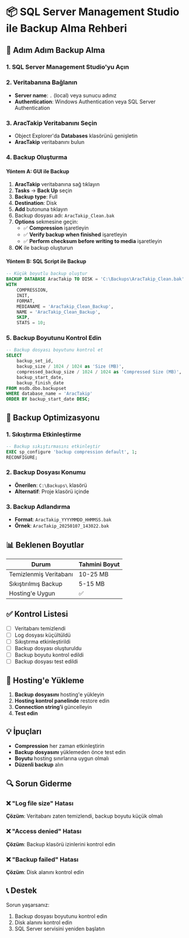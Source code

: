 # 📦 SQL Server Management Studio ile Backup Alma Rehberi

## 🎯 Adım Adım Backup Alma

### **1. SQL Server Management Studio'yu Açın**

### **2. Veritabanına Bağlanın**
- **Server name**: `.` (local) veya sunucu adınız
- **Authentication**: Windows Authentication veya SQL Server Authentication

### **3. AracTakip Veritabanını Seçin**
- Object Explorer'da **Databases** klasörünü genişletin
- **AracTakip** veritabanını bulun

### **4. Backup Oluşturma**

#### **Yöntem A: GUI ile Backup**
1. **AracTakip** veritabanına sağ tıklayın
2. **Tasks** → **Back Up** seçin
3. **Backup type**: Full
4. **Destination**: Disk
5. **Add** butonuna tıklayın
6. Backup dosyası adı: `AracTakip_Clean.bak`
7. **Options** sekmesine geçin:
   - ✅ **Compression** işaretleyin
   - ✅ **Verify backup when finished** işaretleyin
   - ✅ **Perform checksum before writing to media** işaretleyin
8. **OK** ile backup oluşturun

#### **Yöntem B: SQL Script ile Backup**
```sql
-- Küçük boyutlu backup oluştur
BACKUP DATABASE AracTakip TO DISK = 'C:\Backups\AracTakip_Clean.bak'
WITH 
    COMPRESSION,
    INIT,
    FORMAT,
    MEDIANAME = 'AracTakip_Clean_Backup',
    NAME = 'AracTakip_Clean_Backup',
    SKIP,
    STATS = 10;
```

### **5. Backup Boyutunu Kontrol Edin**

```sql
-- Backup dosyası boyutunu kontrol et
SELECT 
    backup_set_id,
    backup_size / 1024 / 1024 as 'Size (MB)',
    compressed_backup_size / 1024 / 1024 as 'Compressed Size (MB)',
    backup_start_date,
    backup_finish_date
FROM msdb.dbo.backupset 
WHERE database_name = 'AracTakip'
ORDER BY backup_start_date DESC;
```

## 🔧 **Backup Optimizasyonu**

### **1. Sıkıştırma Etkinleştirme**
```sql
-- Backup sıkıştırmasını etkinleştir
EXEC sp_configure 'backup compression default', 1;
RECONFIGURE;
```

### **2. Backup Dosyası Konumu**
- **Önerilen**: `C:\Backups\` klasörü
- **Alternatif**: Proje klasörü içinde

### **3. Backup Adlandırma**
- **Format**: `AracTakip_YYYYMMDD_HHMMSS.bak`
- **Örnek**: `AracTakip_20250107_143022.bak`

## 📊 **Beklenen Boyutlar**

| Durum | Tahmini Boyut |
|-------|---------------|
| Temizlenmiş Veritabanı | 10-25 MB |
| Sıkıştırılmış Backup | 5-15 MB |
| Hosting'e Uygun | ✅ |

## ✅ **Kontrol Listesi**

- [ ] Veritabanı temizlendi
- [ ] Log dosyası küçültüldü
- [ ] Sıkıştırma etkinleştirildi
- [ ] Backup dosyası oluşturuldu
- [ ] Backup boyutu kontrol edildi
- [ ] Backup dosyası test edildi

## 🚀 **Hosting'e Yükleme**

1. **Backup dosyasını** hosting'e yükleyin
2. **Hosting kontrol panelinde** restore edin
3. **Connection string'i** güncelleyin
4. **Test edin**

## 💡 **İpuçları**

- **Compression** her zaman etkinleştirin
- **Backup dosyasını** yüklemeden önce test edin
- **Boyutu** hosting sınırlarına uygun olmalı
- **Düzenli backup** alın

## 🔍 **Sorun Giderme**

### ❌ "Log file size" Hatası
**Çözüm**: Veritabanı zaten temizlendi, backup boyutu küçük olmalı

### ❌ "Access denied" Hatası
**Çözüm**: Backup klasörü izinlerini kontrol edin

### ❌ "Backup failed" Hatası
**Çözüm**: Disk alanını kontrol edin

## 📞 **Destek**

Sorun yaşarsanız:
1. Backup dosyası boyutunu kontrol edin
2. Disk alanını kontrol edin
3. SQL Server servisini yeniden başlatın 